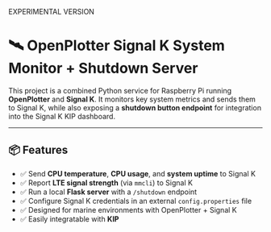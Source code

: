 EXPERIMENTAL VERSION 

# 🛰️ OpenPlotter Signal K System Monitor + Shutdown Server

This project is a combined Python service for Raspberry Pi running **OpenPlotter** and **Signal K**. It monitors key system metrics and sends them to Signal K, while also exposing a **shutdown button endpoint** for integration into the Signal K KIP dashboard.

---

## 📦 Features

- ✅ Send **CPU temperature**, **CPU usage**, and **system uptime** to Signal K
- ✅ Report **LTE signal strength** (via `mmcli`) to Signal K
- ✅ Run a local **Flask server** with a `/shutdown` endpoint
- ✅ Configure Signal K credentials in an external `config.properties` file
- ✅ Designed for marine environments with OpenPlotter + Signal K
- ✅ Easily integratable with **KIP**
